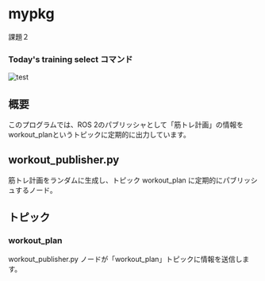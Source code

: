 # mypkg
課題２
### Today's training select コマンド

![test](https://github.com/fukuurakokuki123/mypkg/actions/workflows/test.yml/badge.svg)

## 概要
このプログラムでは、ROS 2のパブリッシャとして「筋トレ計画」の情報をworkout_planというトピックに定期的に出力しています。

## workout_publisher.py
筋トレ計画をランダムに生成し、トピック workout_plan に定期的にパブリッシュするノード。

## トピック
### workout_plan

workout_publisher.py ノードが「workout_plan」トピックに情報を送信します。
